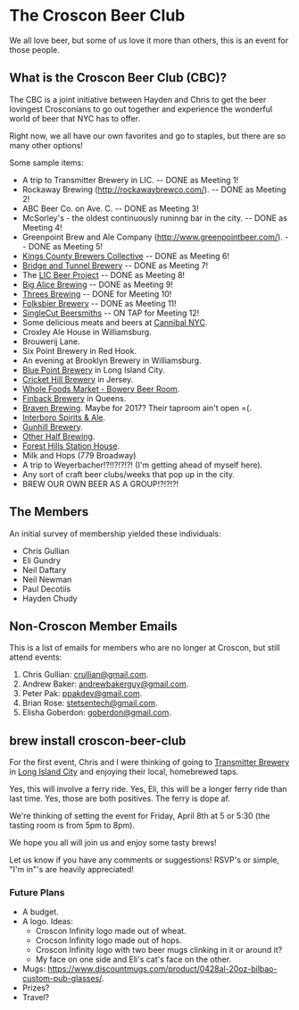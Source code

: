 # The Croscon Beer Club

We all love beer, but some of us love it more than others, this is an event for those people.

## What is the Croscon Beer Club (CBC)?

The CBC is a joint initiative between Hayden and Chris to get the beer lovingest Crosconians to go out together
and experience the wonderful world of beer that NYC has to offer.

Right now, we all have our own favorites and go to staples, but there are so many other options!

Some sample items:

- A trip to Transmitter Brewery in LIC. -- DONE as Meeting 1!
- Rockaway Brewing (http://rockawaybrewco.com/). -- DONE as Meeting 2!
- ABC Beer Co. on Ave. C. -- DONE as Meeting 3!
- McSorley's - the  oldest continuously runinng bar in the city. -- DONE as Meeting 4!
- Greenpoint Brew and Ale Company (<http://www.greenpointbeer.com/>). -- DONE
  as Meeting 5!
- [Kings County Brewers Collective](http://www.kcbcbeer.com/) -- DONE as Meeting 6!
- [Bridge and Tunnel Brewery](http://www.bridgeandtunnelbrewery.com/) -- DONE
  as Meeting 7!
- The [LIC Beer Project](http://licbeerproject.com/) -- DONE as Meeting 8!
- [Big Alice Brewing](http://bigalicebrewing.com/) -- DONE as Meeting 9!
- [Threes Brewing](http://www.threesbrewing.com/) -- DONE for Meeting 10!
- [Folksbier Brewery](http://folksbier.com/home.html) -- DONE as Meeting 11!
- [SingleCut Beersmiths](https://singlecutbeer.com/) -- ON TAP for Meeting 12!
- Some delicious meats and beers at [Cannibal NYC](http://www.cannibalnyc.com/).
- Croxley Ale House in Williamsburg.
- Brouwerij Lane.
- Six Point Brewery in Red Hook.
- An evening at Brooklyn Brewery in Williamsburg.
- [Blue Point Brewery](http://www.bluepointbrewing.com/) in Long Island City.
- [Cricket Hill Brewery](http://www.crickethillbrewery.com/) in Jersey.
- [Whole Foods Market - Bowery Beer Room](https://www.beermenus.com/places/8-whole-foods-market-bowery-beer-room).
- [Finback Brewery](http://www.finbackbrewery.com/home.html) in Queens.
- [Braven Brewing](http://www.bravenbrewing.com/). Maybe for 2017? Their
  taproom ain't open =(.
- [Interboro Spirits & Ale](http://interboro.nyc/home).
- [Gunhill Brewery](http://gunhillbrewing.com/#declare).
- [Other Half Brewing](http://www.otherhalfbrewing.com/).
- [Forest Hills Station House](http://foresthillsstationhouse.com/).
- Milk and Hops (779 Broadway)
- A trip to Weyerbacher!?!!?!?!?! (I'm getting ahead of myself here).
- Any sort of craft beer clubs/weeks that pop up in the city.
- BREW OUR OWN BEER AS A GROUP!?!?!?!

## The Members

An initial survey of membership yielded these individuals:

- Chris Gullian
- Eli Gundry
- Neil Daftary
- Neil Newman
- Paul Decotiis
- Hayden Chudy

## Non-Croscon Member Emails

This is a list of emails for members who are no longer at Croscon, but still attend events:

1. Chris Gullian: <crullian@gmail.com>.
2. Andrew Baker: <andrewbakerguy@gmail.com>.
3. Peter Pak: <ppakdev@gmail.com>.
4. Brian Rose: <stetsentech@gmail.com>.
5. Elisha Goberdon: <goberdon@gmail.com>.

## brew install croscon-beer-club

For the first event, Chris and I were thinking of going to [Transmitter Brewery](http://www.transmitterbrewing.com/) in
[Long Island City](https://www.google.com/maps/place/Transmitter+Brewing/@40.7402349,-73.9527002,15z/data=!4m2!3m1!1s0x0:0xca366f49bf73b052?sa=X&ved=0ahUKEwij-c-Eiu7LAhWFvYMKHeltCcMQ_BIIfDAK)
and enjoying their local, homebrewed taps.

Yes, this will involve a ferry ride. Yes, Eli, this will be a longer ferry ride than last time. Yes, those are both positives.
The ferry is dope af.

We're thinking of setting the event for Friday, April 8th at 5 or 5:30 (the tasting room is from 5pm to 8pm).

We hope you all will join us and enjoy some tasty brews!

Let us know if you have any comments or suggestions! RSVP's or simple, "I'm in"'s are heavily appreciated!

### Future Plans

* A budget.
* A logo. Ideas:
    * Croscon Infinity logo made out of wheat.
    * Crocson Infinity logo made out of hops.
    * Croscon Infinity logo with two beer mugs clinking in it or around it?
    * My face on one side and Eli's cat's face on the other.
* Mugs: https://www.discountmugs.com/product/0428al-20oz-bilbao-custom-pub-glasses/.
* Prizes?
* Travel?
